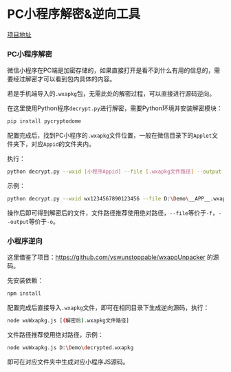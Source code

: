 # PC小程序解密&逆向工具

[项目地址](https://raw.githubusercontent.com/DrSHW/pcWxappDecrypter-Unpacker/master/README.md)

### PC小程序解密

微信小程序在PC端是加密存储的，如果直接打开是看不到什么有用的信息的，需要经过解密才可以看到包内具体的内容。

若是手机端导入的`.wxapkg`包，无需此处的解密过程，可以直接进行源码逆向。

在这里使用Python程序`decrypt.py`进行解密，需要Python环境并安装解密模块：

```bash
pip install pycryptodome
```

配置完成后，找到PC小程序的`.wxapkg`文件位置，一般在微信目录下的`Applet`文件夹下，对应`Appid`的文件夹内。

执行：

```bash
python decrypt.py --wxid [小程序Appid] --file [.wxapkg文件路径] --output [解密后的文件存储路径]
```

示例：

```bash
python decrypt.py --wxid wx1234567890123456 --file D:\Demo\__APP__.wxapkg --output D:\Demo\decrypted.wxapkg
```

操作后即可得到解密后的文件，文件路径推荐使用绝对路径，`--file`等价于`-f`，`--output`等价于`-o`。

### 小程序逆向

这里借鉴了项目：https://github.com/yswunstoppable/wxappUnpacker 的源码。

先安装依赖：

```bash
npm install
```

配置完成后直接导入`.wxapkg`文件，即可在相同目录下生成逆向源码，执行：

```bash
node wuWxapkg.js [(解密后).wxapkg文件路径]
```

文件路径推荐使用绝对路径，示例：

```bash
node wuWxapkg.js D:\Demo\decrypted.wxapkg
```

即可在对应文件夹中生成对应小程序JS源码。